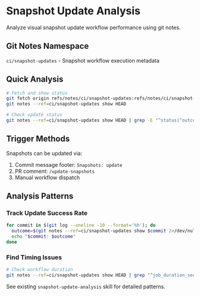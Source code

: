 # Snapshot Update Analysis

Analyze visual snapshot update workflow performance using git notes.

## Git Notes Namespace

`ci/snapshot-updates` - Snapshot workflow execution metadata

## Quick Analysis

```bash
# Fetch and show status
git fetch origin refs/notes/ci/snapshot-updates:refs/notes/ci/snapshot-updates
git notes --ref=ci/snapshot-updates show HEAD

# Check update status
git notes --ref=ci/snapshot-updates show HEAD | grep -E "^status|^outcome|^triggered_by"
```

## Trigger Methods

Snapshots can be updated via:
1. Commit message footer: `Snapshots: update`
2. PR comment: `/update-snapshots`
3. Manual workflow dispatch

## Analysis Patterns

### Track Update Success Rate

```bash
for commit in $(git log --oneline -10 --format='%h'); do
  outcome=$(git notes --ref=ci/snapshot-updates show $commit 2>/dev/null | grep "^outcome =" | cut -d'=' -f2 || echo "none")
  echo "$commit: $outcome"
done
```

### Find Timing Issues

```bash
# Check workflow duration
git notes --ref=ci/snapshot-updates show HEAD | grep "^job_duration_seconds"
```

See existing `snapshot-update-analysis` skill for detailed patterns.
